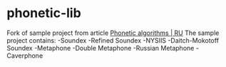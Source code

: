# phonetic-lib
Fork of sample project from article [Phonetic algorithms | RU](http://habrahabr.ru/post/114947/)
The sample project contains:
-Soundex
-Refined Soundex
-NYSIIS
-Daitch-Mokotoff Soundex
-Metaphone
-Double Metaphone
-Russian Metaphone
-Caverphone
